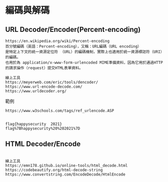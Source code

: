 # 編碼與解碼

## URL Decoder/Encoder(Percent-encoding)
```
https://en.wikipedia.org/wiki/Percent-encoding
百分號編碼（英語：Percent-encoding），又稱：URL編碼（URL encoding）
是特定上下文的統一資源定位符 （URL）的編碼機制，實際上也適用於統一資源標誌符（URI）的編碼。
也用於為 application/x-www-form-urlencoded MIME準備資料，因為它用於通過HTTP的請求操作（request）提交HTML表單資料。
```
```
線上工具
https://meyerweb.com/eric/tools/dencoder/
https://www.url-encode-decode.com/
https://www.urldecoder.org/
```
範例
```
https://www.w3schools.com/tags/ref_urlencode.ASP


flag{happysecurity  2021}
flag%7Bhappysecurity%20%202021%7D
```
## HTML Decoder/Encode
```

```

```
線上工具
https://emn178.github.io/online-tools/html_decode.html
https://codebeautify.org/html-decode-string
https://www.convertstring.com/EncodeDecode/HtmlEncode
```
